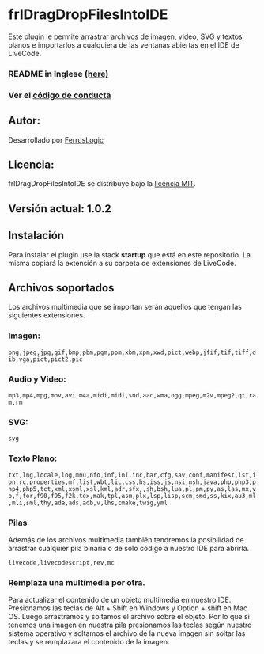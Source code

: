 # frlDragDropFilesIntoIDE

Este plugin le permite arrastrar archivos de imagen, video, SVG y textos planos e importarlos a cualquiera de las ventanas abiertas en el IDE de LiveCode.



### README in Inglese [(here)](README.md)

### Ver el [código de conducta](CODIGO_DE_CONDUCTA.md)

## Autor:

Desarrollado por [FerrusLogic](https://ferruslogic.com)



## Licencia:

frlDragDropFilesIntoIDE se distribuye bajo la [licencia MIT](LICENSE).



## Versión actual: 1.0.2



## Instalación

Para instalar el plugin use la stack **startup** que está en este repositorio. La misma copiará la extensión a su carpeta de extensiones de LiveCode.

## Archivos soportados

Los archivos multimedia que se importan serán aquellos que tengan las siguientes extensiones.

### Imagen:

``png,jpeg,jpg,gif,bmp,pbm,pgm,ppm,xbm,xpm,xwd,pict,webp,jfif,tif,tiff,dib,vga,pict,pict2,pic``

### Audio y Video:

``mp3,mp4,mpg,mov,avi,m4a,midi,midi,snd,aac,wma,ogg,mpeg,m2v,mpeg2,qt,ram,rm``

### SVG:

``svg``

### Texto Plano:

``txt,lng,locale,log,mnu,nfo,inf,ini,inc,bar,cfg,sav,conf,manifest,lst,ion,rc,properties,mf,list,wbt,lic,css,hs,iss,js,nsi,nsh,java,php,php3,php4,php5,tct,xml,xsml,xsl,kml,adr,sfx,,sh,bsh,lua,pl,pm,py,as,las,mx,vb,f,for,f90,f95,f2k,tex,mak,tpl,asm,plx,lsp,lisp,scm,smd,ss,kix,au3,ml,mli,sml,thy,ada,ads,adb,v,lhs,cmake,twig,yml``

### Pilas

Además de los archivos multimedia también tendremos la posibilidad de arrastrar cualquier pila binaria o de solo código a nuestro IDE para abrirla.

 ``livecode,livecodescript,rev,mc``

### Remplaza una multimedia por otra.

Para actualizar el contenido de un objeto multimedia en nuestro IDE. Presionamos las teclas de Alt + Shift en Windows y Option + shift en Mac OS. Luego arrastramos y soltamos el archivo sobre el objeto. Por lo que si tenemos una imagen en nuestra pila presionamos las teclas según nuestro sistema operativo y soltamos el archivo de la nueva imagen sin soltar las teclas y se remplazara el contenido de la imagen.
